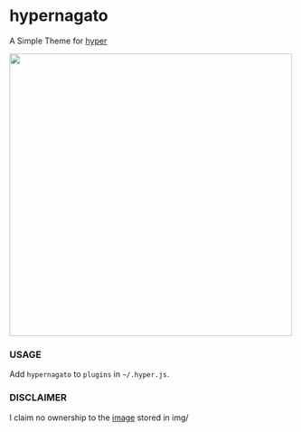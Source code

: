 # hypernagato

A Simple Theme for [hyper](https://hyper.is/)

<img src="https://cldup.com/wEygh0PCMZ.png" width=500 />

### USAGE

Add `hypernagato` to `plugins` in `~/.hyper.js`.

### DISCLAIMER

I claim no ownership to the [image](http://konachan.com/post/show/37081/dark-nagato_yuki-sky-suzumiya_haruhi_no_yuutsu) stored in img/